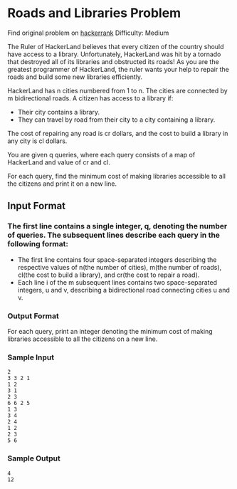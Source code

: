 # Roads and Libraries Problem

Find original problem on [hackerrank](https://www.hackerrank.com/challenges/torque-and-development)
Difficulty: Medium

The Ruler of HackerLand believes that every citizen of the country should have access to a library. Unfortunately, HackerLand was hit by a tornado that destroyed all of its libraries and obstructed its roads! As you are the greatest programmer of HackerLand, the ruler wants your help to repair the roads and build some new libraries efficiently.

HackerLand has n cities numbered from 1 to n. The cities are connected by m bidirectional roads. A citizen has access to a library if:

 * Their city contains a library.
 * They can travel by road from their city to a city containing a library.

The cost of repairing any road is cr dollars, and the cost to build a library in any city is cl dollars.

You are given q queries, where each query consists of a map of HackerLand and value of cr and cl.

For each query, find the minimum cost of making libraries accessible to all the citizens and print it on a new line.

## Input Format

### The first line contains a single integer, q, denoting the number of queries. The subsequent lines describe each query in the following format:

 * The first line contains four space-separated integers describing the respective values of n(the number of cities), m(the number of roads), cl(the cost to build a library), and cr(the cost to repair a road).
 * Each line i of the m subsequent lines contains two space-separated integers, u and v, describing a bidirectional road connecting cities u and v.

### Output Format

For each query, print an integer denoting the minimum cost of making libraries accessible to all the citizens on a new line.

### Sample Input
```
2
3 3 2 1
1 2
3 1
2 3
6 6 2 5
1 3
3 4
2 4
1 2
2 3
5 6
```
### Sample Output
```
4
12
```

